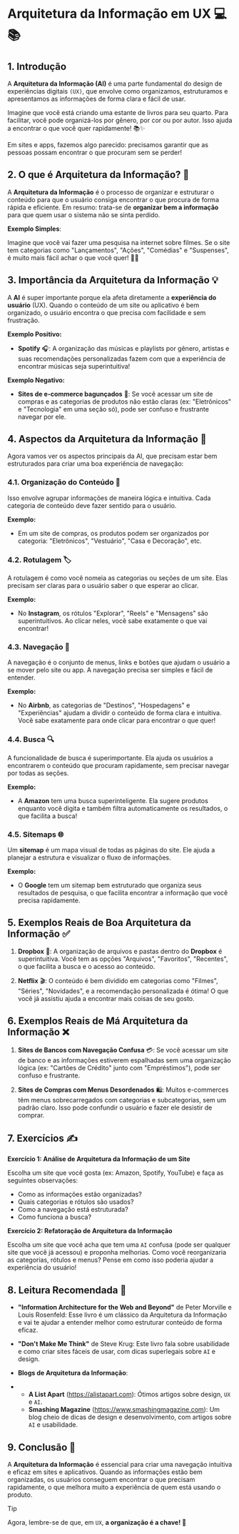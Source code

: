 # **Arquitetura da Informação em UX** 💻📚

## 1. Introdução

A **Arquitetura da Informação (AI)** é uma parte fundamental do design de experiências digitais `(UX)`, que envolve como organizamos, estruturamos e apresentamos as informações de forma clara e fácil de usar. 

Imagine que você está criando uma estante de livros para seu quarto. Para facilitar, você pode organizá-los por gênero, por cor ou por autor. Isso ajuda a encontrar o que você quer rapidamente! 📚✨

Em sites e apps, fazemos algo parecido: precisamos garantir que as pessoas possam encontrar o que procuram sem se perder!

## 2. O que é Arquitetura da Informação? 🤔

A **Arquitetura da Informação** é o processo de organizar e estruturar o conteúdo para que o usuário consiga encontrar o que procura de forma rápida e eficiente. Em resumo: trata-se de **organizar bem a informação** para que quem usar o sistema não se sinta perdido.

**Exemplo Simples**:

Imagine que você vai fazer uma pesquisa na internet sobre filmes. Se o site tem categorias como "Lançamentos", "Ações", "Comédias" e "Suspenses", é muito mais fácil achar o que você quer! 🕵️‍♂️

## 3. Importância da Arquitetura da Informação 💡

A **AI** é super importante porque ela afeta diretamente a **experiência do usuário** (UX). Quando o conteúdo de um site ou aplicativo é bem organizado, o usuário encontra o que precisa com facilidade e sem frustração.

**Exemplo Positivo:**

- **Spotify** 🎧: A organização das músicas e playlists por gênero, artistas e suas recomendações personalizadas fazem com que a experiência de encontrar músicas seja superintuitiva!

**Exemplo Negativo:**

- **Sites de e-commerce bagunçados** 🛒: Se você acessar um site de compras e as categorias de produtos não estão claras (ex: "Eletrônicos" e "Tecnologia" em uma seção só), pode ser confuso e frustrante navegar por ele.

## 4. Aspectos da Arquitetura da Informação 🧩

Agora vamos ver os aspectos principais da AI, que precisam estar bem estruturados para criar uma boa experiência de navegação:

### 4.1. **Organização do Conteúdo** 📂

Isso envolve agrupar informações de maneira lógica e intuitiva. Cada categoria de conteúdo deve fazer sentido para o usuário.

**Exemplo:**

- Em um site de compras, os produtos podem ser organizados por categoria: "Eletrônicos", "Vestuário", "Casa e Decoração", etc.

### 4.2. **Rotulagem** 🏷️

A rotulagem é como você nomeia as categorias ou seções de um site. Elas precisam ser claras para o usuário saber o que esperar ao clicar.

**Exemplo:**

- No **Instagram**, os rótulos "Explorar", "Reels" e "Mensagens" são superintuitivos. Ao clicar neles, você sabe exatamente o que vai encontrar!

### 4.3. **Navegação** 🧭

A navegação é o conjunto de menus, links e botões que ajudam o usuário a se mover pelo site ou app. A navegação precisa ser simples e fácil de entender.

**Exemplo:**

- No **Airbnb**, as categorias de "Destinos", "Hospedagens" e "Experiências" ajudam a dividir o conteúdo de forma clara e intuitiva. Você sabe exatamente para onde clicar para encontrar o que quer!

### 4.4. **Busca** 🔍

A funcionalidade de busca é superimportante. Ela ajuda os usuários a encontrarem o conteúdo que procuram rapidamente, sem precisar navegar por todas as seções.

**Exemplo:**

- A **Amazon** tem uma busca superinteligente. Ela sugere produtos enquanto você digita e também filtra automaticamente os resultados, o que facilita a busca!

### 4.5. **Sitemaps** 🌐

Um **sitemap** é um mapa visual de todas as páginas do site. Ele ajuda a planejar a estrutura e visualizar o fluxo de informações.

**Exemplo:**

- O **Google** tem um sitemap bem estruturado que organiza seus resultados de pesquisa, o que facilita encontrar a informação que você precisa rapidamente.

## 5. Exemplos Reais de Boa Arquitetura da Informação ✅

1. **Dropbox** 📂: A organização de arquivos e pastas dentro do **Dropbox** é superintuitiva. Você tem as opções "Arquivos", "Favoritos", "Recentes", o que facilita a busca e o acesso ao conteúdo.

2. **Netflix** 🎬: O conteúdo é bem dividido em categorias como "Filmes", "Séries", "Novidades", e a recomendação personalizada é ótima! O que você já assistiu ajuda a encontrar mais coisas de seu gosto.

## 6. Exemplos Reais de Má Arquitetura da Informação ❌

1. **Sites de Bancos com Navegação Confusa** 💳: Se você acessar um site de banco e as informações estiverem espalhadas sem uma organização lógica (ex: "Cartões de Crédito" junto com "Empréstimos"), pode ser confuso e frustrante.

2. **Sites de Compras com Menus Desordenados** 🛍️: Muitos e-commerces têm menus sobrecarregados com categorias e subcategorias, sem um padrão claro. Isso pode confundir o usuário e fazer ele desistir de comprar.

## 7. Exercícios ✍️

**Exercício 1: Análise de Arquitetura da Informação de um Site**

Escolha um site que você gosta (ex: Amazon, Spotify, YouTube) e faça as seguintes observações:
  - Como as informações estão organizadas?
  - Quais categorias e rótulos são usados?
  - Como a navegação está estruturada?
  - Como funciona a busca?

**Exercício 2: Refatoração de Arquitetura da Informação**

Escolha um site que você acha que tem uma `AI` confusa (pode ser qualquer site que você já acessou) e proponha melhorias. Como você reorganizaria as categorias, rótulos e menus? Pense em como isso poderia ajudar a experiência do usuário!

## 8. Leitura Recomendada 📖

- **"Information Architecture for the Web and Beyond"** de Peter Morville e Louis Rosenfeld: Esse livro é um clássico da Arquitetura da Informação e vai te ajudar a entender melhor como estruturar conteúdo de forma eficaz.
  
- **"Don't Make Me Think"** de Steve Krug: Este livro fala sobre usabilidade e como criar sites fáceis de usar, com dicas superlegais sobre `AI` e design.

- **Blogs de Arquitetura da Informação**:
- 
  - **A List Apart** (https://alistapart.com): Ótimos artigos sobre design, `UX` e `AI`.
  - **Smashing Magazine** (https://www.smashingmagazine.com): Um blog cheio de dicas de design e desenvolvimento, com artigos sobre `AI` e usabilidade.


## 9. Conclusão 🎯

A **Arquitetura da Informação** é essencial para criar uma navegação intuitiva e eficaz em sites e aplicativos. Quando as informações estão bem organizadas, os usuários conseguem encontrar o que precisam rapidamente, o que melhora muito a experiência de quem está usando o produto. 

>[!TIP]
>Agora, lembre-se de que, em <code>UX</code>, <strong>a organização é a chave!<strong> 🔑
